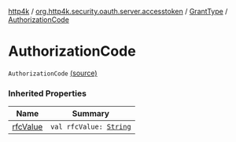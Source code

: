 [http4k](../../index.md) / [org.http4k.security.oauth.server.accesstoken](../index.md) / [GrantType](index.md) / [AuthorizationCode](./-authorization-code.md)

# AuthorizationCode

`AuthorizationCode` [(source)](https://github.com/http4k/http4k/blob/master/http4k-security-oauth/src/main/kotlin/org/http4k/security/oauth/server/accesstoken/GrantConfiguration.kt#L6)

### Inherited Properties

| Name | Summary |
|---|---|
| [rfcValue](rfc-value.md) | `val rfcValue: `[`String`](https://kotlinlang.org/api/latest/jvm/stdlib/kotlin/-string/index.html) |
